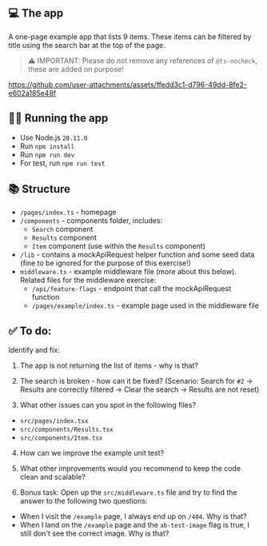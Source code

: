 ## 💻 The app

A one-page example app that lists 9 items. These items can be filtered by title using the search bar at the top of the page.

> ⚠️ IMPORTANT: Please do not remove any references of `@ts-nocheck`, these are added on purpose!

https://github.com/user-attachments/assets/ffedd3c1-d796-49dd-8fe2-e602a185e48f

## 🏃‍♀️ Running the app

- Use Node.js `20.11.0`
- Run `npm install`
- Run `npm run dev`
- For test, run `npm run test`

## 📚 Structure

- `/pages/index.ts` - homepage
- `/components` - components folder, includes:
  - `Search` component
  - `Results` component
  - `Item` component (use within the `Results` component)
- `/lib` - contains a mockApiRequest helper function and some seed data (fine to be ignored for the purpose of this exercise!)
- `middleware.ts` - example middleware file (more about this below). Related files for the middleware exercise:
  - `/api/feature-flags` - endpoint that call the mockApiRequest function
  - `/pages/example/index.ts` - example page used in the middleware file

## ✅ To do:

Identify and fix:

1. The app is not returning the list of items - why is that?

2. The search is broken - how can it be fixed? (Scenario: Search for `#2` → Results are correctly filtered → Clear the search → Results are not reset)

3. What other issues can you spot in the following files?

- `src/pages/index.tsx`
- `src/components/Results.tsx`
- `src/components/Item.tsx`

4. How can we improve the example unit test?

5. What other improvements would you recommend to keep the code clean and scalable?

6. Bonus task: Open up the `src/middleware.ts` file and try to find the answer to the following two questions:

- When I visit the `/example` page, I always end up on `/404`. Why is that?
- When I land on the `/example` page and the `ab-test-image` flag is true, I still don't see the correct image. Why is that?
